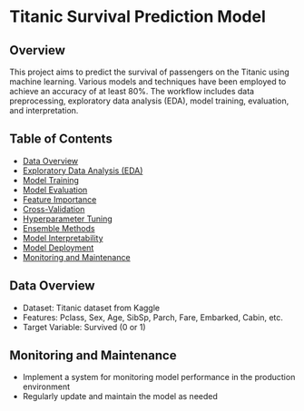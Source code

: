 # Titanic Survival Prediction Model

## Overview
This project aims to predict the survival of passengers on the Titanic using machine learning. Various models and techniques have been employed to achieve an accuracy of at least 80%. The workflow includes data preprocessing, exploratory data analysis (EDA), model training, evaluation, and interpretation.

## Table of Contents
- [Data Overview](#data-overview)
- [Exploratory Data Analysis (EDA)](#exploratory-data-analysis-eda)
- [Model Training](#model-training)
- [Model Evaluation](#model-evaluation)
- [Feature Importance](#feature-importance)
- [Cross-Validation](#cross-validation)
- [Hyperparameter Tuning](#hyperparameter-tuning)
- [Ensemble Methods](#ensemble-methods)
- [Model Interpretability](#model-interpretability)
- [Model Deployment](#model-deployment)
- [Monitoring and Maintenance](#monitoring-and-maintenance)

## Data Overview
- Dataset: Titanic dataset from Kaggle
- Features: Pclass, Sex, Age, SibSp, Parch, Fare, Embarked, Cabin, etc.
- Target Variable: Survived (0 or 1)



## Monitoring and Maintenance
- Implement a system for monitoring model performance in the production environment
- Regularly update and maintain the model as needed

